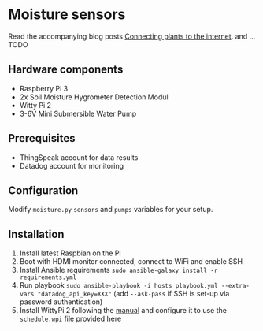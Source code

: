 # Moisture sensors

Read the accompanying blog posts [Connecting plants to the internet](https://zee.cz/2017/07/connecting-plants-to-the-internet/).
and ... TODO

## Hardware components

- Raspberry Pi 3
- 2x Soil Moisture Hygrometer Detection Modul
- Witty Pi 2
- 3-6V Mini Submersible Water Pump

## Prerequisites

- ThingSpeak account for data results
- Datadog account for monitoring

## Configuration

Modify `moisture.py` `sensors` and `pumps` variables for your setup.

## Installation

1. Install latest Raspbian on the Pi
1. Boot with HDMI monitor connected, connect to WiFi and enable SSH 
1. Install Ansible requirements `sudo ansible-galaxy install -r requirements.yml`
1. Run playbook `sudo ansible-playbook -i hosts playbook.yml --extra-vars "datadog_api_key=XXX"` (add
   `--ask-pass` if SSH is set-up via password authentication)
1. Install WittyPi 2 following the [manual](http://www.uugear.com/doc/WittyPi2_UserManual.pdf) and configure it to use the `schedule.wpi` file provided here

